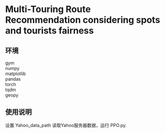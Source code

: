 # Multi-Touring Route Recommendation considering spots and tourists fairness 

## 环境
gym  
numpy  
matplotlib  
pandas  
torch  
tqdm  
geopy  

## 使用说明

设置 Yahoo_data_path 读取Yahoo服务器数据，运行 PPO.py.
